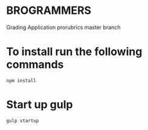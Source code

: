 # BROGRAMMERS
Grading Application prorubrics master branch
# To install run the following commands

```
npm install

```
# Start up gulp

```
gulp startup

```
